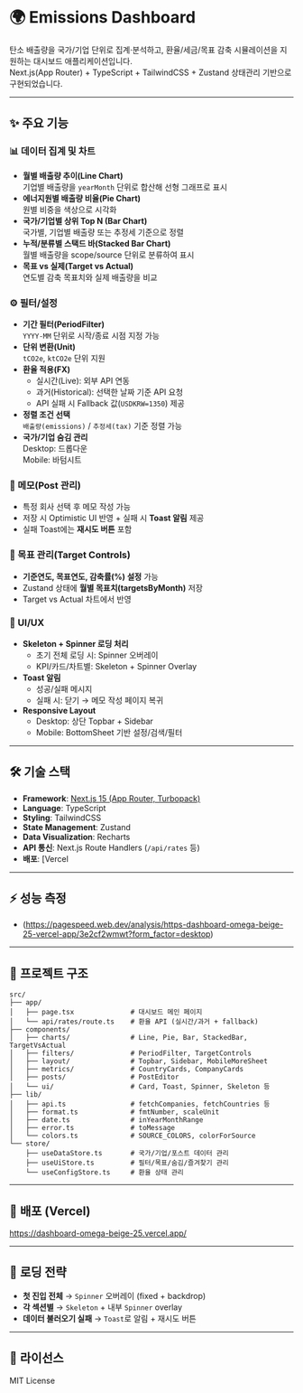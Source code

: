 # 🌍 Emissions Dashboard

탄소 배출량을 국가/기업 단위로 집계·분석하고, 환율/세금/목표 감축 시뮬레이션을 지원하는 대시보드 애플리케이션입니다.  
Next.js(App Router) + TypeScript + TailwindCSS + Zustand 상태관리 기반으로 구현되었습니다.

---

## ✨ 주요 기능

### 📊 데이터 집계 및 차트
- **월별 배출량 추이(Line Chart)**  
  기업별 배출량을 `yearMonth` 단위로 합산해 선형 그래프로 표시
- **에너지원별 배출량 비율(Pie Chart)**  
  원별 비중을 색상으로 시각화
- **국가/기업별 상위 Top N (Bar Chart)**  
  국가별, 기업별 배출량 또는 추정세 기준으로 정렬
- **누적/분류별 스택드 바(Stacked Bar Chart)**  
  월별 배출량을 scope/source 단위로 분류하여 표시
- **목표 vs 실제(Target vs Actual)**  
  연도별 감축 목표치와 실제 배출량을 비교

### ⚙️ 필터/설정
- **기간 필터(PeriodFilter)**  
  `YYYY-MM` 단위로 시작/종료 시점 지정 가능
- **단위 변환(Unit)**  
  `tCO2e`, `ktCO2e` 단위 지원
- **환율 적용(FX)**  
  - 실시간(Live): 외부 API 연동  
  - 과거(Historical): 선택한 날짜 기준 API 요청  
  - API 실패 시 Fallback 값(`USDKRW=1350`) 제공
- **정렬 조건 선택**  
  `배출량(emissions)` / `추정세(tax)` 기준 정렬 가능
- **국가/기업 숨김 관리**  
  Desktop: 드롭다운  
  Mobile: 바텀시트

### 📝 메모(Post 관리)
- 특정 회사 선택 후 메모 작성 가능  
- 저장 시 Optimistic UI 반영 + 실패 시 **Toast 알림** 제공  
- 실패 Toast에는 **재시도 버튼** 포함

### 🎯 목표 관리(Target Controls)
- **기준연도, 목표연도, 감축률(%) 설정** 가능
- Zustand 상태에 **월별 목표치(targetsByMonth)** 저장
- Target vs Actual 차트에서 반영

### 🧾 UI/UX
- **Skeleton + Spinner 로딩 처리**  
  - 초기 전체 로딩 시: Spinner 오버레이  
  - KPI/카드/차트별: Skeleton + Spinner Overlay
- **Toast 알림**  
  - 성공/실패 메시지  
  - 실패 시: 닫기 → 메모 작성 페이지 복귀
- **Responsive Layout**  
  - Desktop: 상단 Topbar + Sidebar  
  - Mobile: BottomSheet 기반 설정/검색/필터

---

## 🛠️ 기술 스택

- **Framework**: [Next.js 15 (App Router, Turbopack)](https://nextjs.org/)
- **Language**: TypeScript
- **Styling**: TailwindCSS
- **State Management**: Zustand
- **Data Visualization**: Recharts
- **API 통신**: Next.js Route Handlers (`/api/rates` 등)
- **배포**: [Vercel

---


## ⚡ 성능 측정
- (https://pagespeed.web.dev/analysis/https-dashboard-omega-beige-25-vercel-app/3e2cf2wmwt?form_factor=desktop)
  


---

## 📂 프로젝트 구조

```
src/
├── app/
│   ├── page.tsx              # 대시보드 메인 페이지
│   └── api/rates/route.ts    # 환율 API (실시간/과거 + fallback)
├── components/
│   ├── charts/               # Line, Pie, Bar, StackedBar, TargetVsActual
│   ├── filters/              # PeriodFilter, TargetControls
│   ├── layout/               # Topbar, Sidebar, MobileMoreSheet
│   ├── metrics/              # CountryCards, CompanyCards
│   ├── posts/                # PostEditor
│   └── ui/                   # Card, Toast, Spinner, Skeleton 등
├── lib/
│   ├── api.ts                # fetchCompanies, fetchCountries 등
│   ├── format.ts             # fmtNumber, scaleUnit
│   ├── date.ts               # inYearMonthRange
│   ├── error.ts              # toMessage
│   └── colors.ts             # SOURCE_COLORS, colorForSource
└── store/
    ├── useDataStore.ts       # 국가/기업/포스트 데이터 관리
    ├── useUiStore.ts         # 필터/목표/숨김/즐겨찾기 관리
    └── useConfigStore.ts     # 환율 상태 관리
```

---

## 🚀 배포 (Vercel)

https://dashboard-omega-beige-25.vercel.app/

---

## 🔄 로딩 전략

- **첫 진입 전체** → `Spinner` 오버레이 (fixed + backdrop)  
- **각 섹션별** → `Skeleton` + 내부 `Spinner` overlay  
- **데이터 불러오기 실패** → `Toast`로 알림 + 재시도 버튼

---


## 📄 라이선스
MIT License

